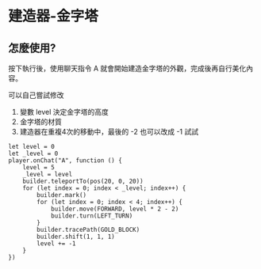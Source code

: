 # 建造器-金字塔

## 怎麼使用?

按下執行後，使用聊天指令 A 就會開始建造金字塔的外觀，完成後再自行美化內容。

可以自己嘗試修改 <br/>
1. 變數 level 決定金字塔的高度 <br/>
2. 金字塔的材質 <br/>
3. 建造器在重複4次的移動中，最後的 -2 也可以改成 -1 試試

```template
let level = 0
let _level = 0
player.onChat("A", function () {
    level = 5
    _level = level
    builder.teleportTo(pos(20, 0, 20))
    for (let index = 0; index < _level; index++) {
        builder.mark()
        for (let index = 0; index < 4; index++) {
            builder.move(FORWARD, level * 2 - 2)
            builder.turn(LEFT_TURN)
        }
        builder.tracePath(GOLD_BLOCK)
        builder.shift(1, 1, 1)
        level += -1
    }
})
```